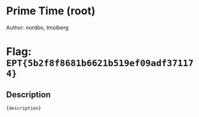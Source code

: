 # Prime Time (root)
Author: nordbo, tmolberg

# Flag: `EPT{5b2f8f8681b6621b519ef09adf371174}`
## Description
```
{description}
```

